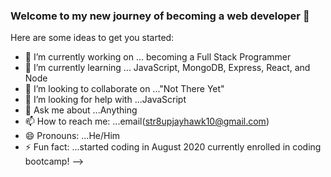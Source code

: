 ### Welcome to my new journey of becoming a web developer 👋



Here are some ideas to get you started:

- 🔭 I’m currently working on ... becoming a Full Stack Programmer
- 🌱 I’m currently learning ... JavaScript, MongoDB, Express, React, and Node
- 👯 I’m looking to collaborate on ..."Not There Yet"
- 🤔 I’m looking for help with ...JavaScript
- 💬 Ask me about ...Anything
- 📫 How to reach me: ...email(str8upjayhawk10@gmail.com)
- 😄 Pronouns: ...He/Him
- ⚡ Fun fact: ...started coding in August 2020 currently enrolled in coding bootcamp!
-->
